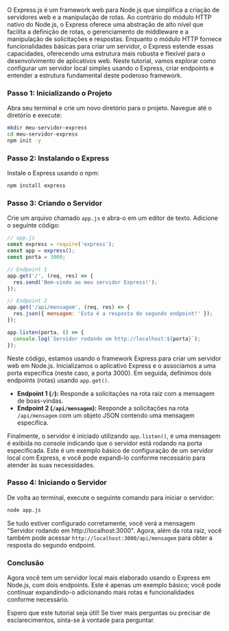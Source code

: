 O Express.js é um framework web para Node.js que simplifica a criação de servidores web e a manipulação de rotas. Ao contrário do módulo HTTP nativo do Node.js, o Express oferece uma abstração de alto nível que facilita a definição de rotas, o gerenciamento de middleware e a manipulação de solicitações e respostas. Enquanto o módulo HTTP fornece funcionalidades básicas para criar um servidor, o Express estende essas capacidades, oferecendo uma estrutura mais robusta e flexível para o desenvolvimento de aplicativos web. Neste tutorial, vamos explorar como configurar um servidor local simples usando o Express, criar endpoints e entender a estrutura fundamental deste poderoso framework.

### Passo 1: Inicializando o Projeto

Abra seu terminal e crie um novo diretório para o projeto. Navegue até o diretório e execute:

```bash
mkdir meu-servidor-express
cd meu-servidor-express
npm init -y
```

### Passo 2: Instalando o Express

Instale o Express usando o npm:

```bash
npm install express
```

### Passo 3: Criando o Servidor

Crie um arquivo chamado `app.js` e abra-o em um editor de texto. Adicione o seguinte código:

```javascript
// app.js
const express = require('express');
const app = express();
const porta = 3000;

// Endpoint 1
app.get('/', (req, res) => {
  res.send('Bem-vindo ao meu servidor Express!');
});

// Endpoint 2
app.get('/api/mensagem', (req, res) => {
  res.json({ mensagem: 'Esta é a resposta do segundo endpoint!' });
});

app.listen(porta, () => {
  console.log(`Servidor rodando em http://localhost:${porta}`);
});
```

Neste código, estamos usando o framework Express para criar um servidor web em Node.js. Inicializamos o aplicativo Express e o associamos a uma porta específica (neste caso, a porta 3000). Em seguida, definimos dois endpoints (rotas) usando `app.get()`.

- **Endpoint 1 (`/`):** Responde a solicitações na rota raiz com a mensagem de boas-vindas.
- **Endpoint 2 (`/api/mensagem`):** Responde a solicitações na rota `/api/mensagem` com um objeto JSON contendo uma mensagem específica.

Finalmente, o servidor é iniciado utilizando `app.listen()`, e uma mensagem é exibida no console indicando que o servidor está rodando na porta especificada. Este é um exemplo básico de configuração de um servidor local com Express, e você pode expandi-lo conforme necessário para atender às suas necessidades.
### Passo 4: Iniciando o Servidor

De volta ao terminal, execute o seguinte comando para iniciar o servidor:

```bash
node app.js
```

Se tudo estiver configurado corretamente, você verá a mensagem "Servidor rodando em http://localhost:3000". Agora, além da rota raiz, você também pode acessar `http://localhost:3000/api/mensagem` para obter a resposta do segundo endpoint.

### Conclusão

Agora você tem um servidor local mais elaborado usando o Express em Node.js, com dois endpoints. Este é apenas um exemplo básico; você pode continuar expandindo-o adicionando mais rotas e funcionalidades conforme necessário.

Espero que este tutorial seja útil! Se tiver mais perguntas ou precisar de esclarecimentos, sinta-se à vontade para perguntar.